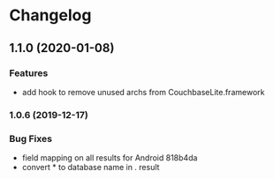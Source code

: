 # Changelog



## 1.1.0 (2020-01-08)


### Features

* add hook to remove unused archs from CouchbaseLite.framework 

### 1.0.6 (2019-12-17)


### Bug Fixes

* field mapping on all results for Android 818b4da
* convert * to database name in . result 
